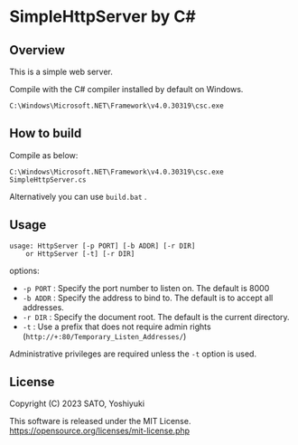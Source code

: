 # SimpleHttpServer by C#

## Overview

This is a simple web server.

Compile with the C# compiler installed by default on Windows.

`C:\Windows\Microsoft.NET\Framework\v4.0.30319\csc.exe`

## How to build

Compile as below:

```
C:\Windows\Microsoft.NET\Framework\v4.0.30319\csc.exe SimpleHttpServer.cs
```

Alternatively you can use `build.bat` .

## Usage

```
usage: HttpServer [-p PORT] [-b ADDR] [-r DIR]
    or HttpServer [-t] [-r DIR]
```

options:

* `-p PORT` : Specify the port number to listen on. The default is 8000
* `-b ADDR` : Specify the address to bind to. The default is to accept all addresses.
* `-r DIR` : Specify the document root. The default is the current directory.
* `-t` : Use a prefix that does not require admin rights (`http://+:80/Temporary_Listen_Addresses/`)

Administrative privileges are required unless the `-t` option is used.

## License

Copyright (C) 2023 SATO, Yoshiyuki

This software is released under the MIT License. https://opensource.org/licenses/mit-license.php
